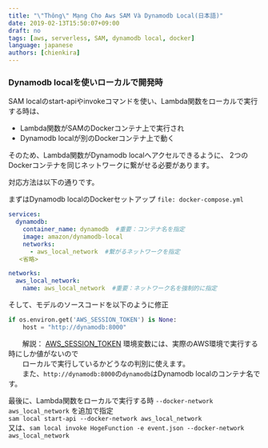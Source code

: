 ```yaml
---
title: "\"Thông\" Mạng Cho Aws SAM Và Dynamodb Local(日本語)"
date: 2019-02-13T15:50:07+09:00
draft: no
tags: [aws, serverless, SAM, dynamodb local, docker]
language: japanese
authors: [chienkira]
---
```


### Dynamodb localを使いローカルで開発時
SAM localのstart-apiやinvokeコマンドを使い、Lambda関数をローカルで実行する時は、  
- Lambda関数がSAMのDockerコンテナ上で実行され
- Dynamodb localが別のDockerコンテナ上で動く

そのため、Lambda関数がDynamodb localへアクセルできるように、
2つのDockerコンテナを同じネットワークに繋がせる必要があります。

対応方法は以下の通りです。

まずはDynamodb localのDockerセットアップ `file: docker-compose.yml`
```yaml　
services:
  dynamodb:
    container_name: dynamodb  #重要：コンテナ名を指定
    image: amazon/dynamodb-local
    networks:
      - aws_local_network  #繋がるネットワークを指定
   <省略>

networks:
  aws_local_network:
    name: aws_local_network  #重要：ネットワーク名を強制的に指定
```
そして、モデルのソースコードを以下のように修正
```python
if os.environ.get('AWS_SESSION_TOKEN') is None:
    host = "http://dynamodb:8000"
```
　　解説： [AWS_SESSION_TOKEN](https://docs.aws.amazon.com/lambda/latest/dg/current-supported-versions.html) 環境変数には、実際のAWS環境で実行する時にしか値がないので  
　　ローカルで実行しているかどうなの判別に使えます。  
　　また、`http://dynamodb:8000`の`dynamodb`はDynamodb localのコンテナ名です。

最後に、Lambda関数をローカルで実行する時 `--docker-network aws_local_network` を追加で指定  
`sam local start-api --docker-network aws_local_network`  
又は、`sam local invoke HogeFunction -e event.json --docker-network aws_local_network`  
